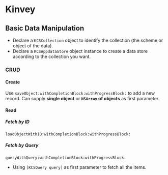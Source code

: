 Kinvey
====

## Basic Data Manipulation
* Declare a `KCSCollection` object to identify the collection (the scheme or object of the data).
* Declare a `KCSAppdataStore` object instance to create a data store according to the collection you want.

### CRUD
#### Create
Use `saveObject:withCompletionBlock:withProgressBlock:` to add a new record. Can supply **single object** or **`NSArray` of objects** as first parameter.

#### Read
##### Fetch by ID
`loadObjectWithID:withCompletionBlock:withProgressBlock:`
##### Fetch by Query
`queryWithQuery:withCompletionBlock:withProgressBlock:`

* Using `[KCSQuery query]` as first parameter to fetch all the items.


